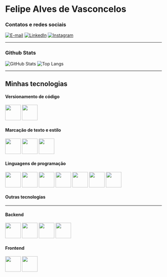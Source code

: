 # Felipe Alves de Vasconcelos

### Contatos e redes sociais

[![E-mail](https://img.shields.io/badge/-Gmail-000?style=for-the-badge&logo=gmail)](mailto:favasconcelos09@gmail.com)
[![LinkedIn](https://img.shields.io/badge/-LinkedIn-000?style=for-the-badge&logo=linkedin)](https://www.linkedin.com/in/felipe-alves-9b231125b//)
[![Instagram](https://img.shields.io/badge/-Instagram-000?style=for-the-badge&logo=instagram)](https://www.instagram.com/lipealves14_/)
<hr>

### Github Stats

![GitHub Stats](https://github-readme-stats.vercel.app/api?username=FelipeAlves14&theme=transparent&bg_color=000&border_color=30A3DC&show_icons=true&icon_color=30A3DC&title_color=00477D&text_color=49B0FF)
![Top Langs](https://github-readme-stats-git-masterrstaa-rickstaa.vercel.app/api/top-langs/?username=FelipeAlves14&layout=compact&bg_color=000&border_color=30A3DC&title_color=00477D&text_color=49B0FF)
<hr>

## Minhas tecnologias

#### Versionamento de código

<div>
  <img src="https://cdn.jsdelivr.net/gh/devicons/devicon@latest/icons/git/git-original.svg" width="50px">
  <img src="https://cdn.jsdelivr.net/gh/devicons/devicon@latest/icons/github/github-original.svg" width="50px">
</div>

#### Marcação de texto e estilo

<div>
  <img src="https://cdn.jsdelivr.net/gh/devicons/devicon@latest/icons/html5/html5-original.svg" width="50px">
  <img src="https://cdn.jsdelivr.net/gh/devicons/devicon@latest/icons/css3/css3-original.svg" width="50px">
  <img src="https://cdn.jsdelivr.net/gh/devicons/devicon@latest/icons/sass/sass-original.svg" width="50px">
          
</div>

#### Linguagens de programação

<div>
  <img src="https://cdn.jsdelivr.net/gh/devicons/devicon@latest/icons/cplusplus/cplusplus-original.svg" width="50px">
  <img src="https://cdn.jsdelivr.net/gh/devicons/devicon@latest/icons/csharp/csharp-original.svg" width="50px">
  <img src="https://cdn.jsdelivr.net/gh/devicons/devicon@latest/icons/java/java-original.svg" width="50px">
  <img src="https://cdn.jsdelivr.net/gh/devicons/devicon@latest/icons/javascript/javascript-original.svg" width="50px">
  <img src="https://cdn.jsdelivr.net/gh/devicons/devicon@latest/icons/typescript/typescript-original.svg" width="50px">
  <img src="https://cdn.jsdelivr.net/gh/devicons/devicon@latest/icons/python/python-original.svg" width="50px">
  <img src="https://cdn.jsdelivr.net/gh/devicons/devicon@latest/icons/swift/swift-original.svg" width="50px">
          
  
  
</div>

#### Outras tecnologias

<hr>

#### Backend

<div>
  <img src="https://cdn.jsdelivr.net/gh/devicons/devicon@latest/icons/django/django-plain.svg" width="50px">
  <img src="https://cdn.jsdelivr.net/gh/devicons/devicon@latest/icons/djangorest/djangorest-original.svg" width="50px">
  <img src="https://cdn.jsdelivr.net/gh/devicons/devicon@latest/icons/fastapi/fastapi-plain.svg" width="50px">
  <img src="https://cdn.jsdelivr.net/gh/devicons/devicon@latest/icons/spring/spring-original.svg" width="50px">
</div>

#### Frontend

<div>
  <img src="https://cdn.jsdelivr.net/gh/devicons/devicon@latest/icons/angular/angular-original.svg" width="50px">
  <img src="https://cdn.jsdelivr.net/gh/devicons/devicon@latest/icons/react/react-original.svg" width="50px">
  
</div>
